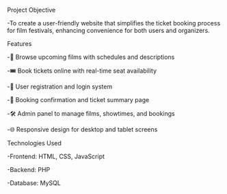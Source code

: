 Project Objective

-To create a user-friendly website that simplifies the ticket booking process for film festivals, enhancing convenience for both users and organizers.

Features

-🎥 Browse upcoming films with schedules and descriptions

-🎟️ Book tickets online with real-time seat availability

-👤 User registration and login system

-🧾 Booking confirmation and ticket summary page

-🛠️ Admin panel to manage films, showtimes, and bookings

-🌐 Responsive design for desktop and tablet screens


Technologies Used

-Frontend: HTML, CSS, JavaScript

-Backend: PHP 

-Database: MySQL 

